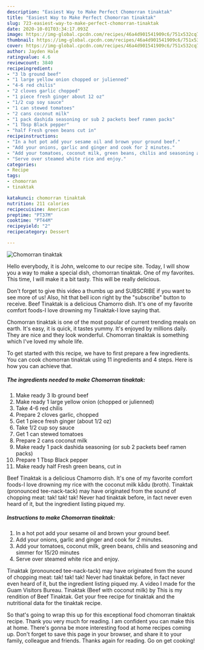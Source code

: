 ```yaml
---
description: "Easiest Way to Make Perfect Chomorran tinaktak"
title: "Easiest Way to Make Perfect Chomorran tinaktak"
slug: 723-easiest-way-to-make-perfect-chomorran-tinaktak
date: 2020-10-01T03:34:17.093Z
image: https://img-global.cpcdn.com/recipes/46a4d901541909c6/751x532cq70/chomorran-tinaktak-recipe-main-photo.jpg
thumbnail: https://img-global.cpcdn.com/recipes/46a4d901541909c6/751x532cq70/chomorran-tinaktak-recipe-main-photo.jpg
cover: https://img-global.cpcdn.com/recipes/46a4d901541909c6/751x532cq70/chomorran-tinaktak-recipe-main-photo.jpg
author: Jayden Hale
ratingvalue: 4.6
reviewcount: 3840
recipeingredient:
- "3 lb ground beef"
- "1 large yellow onion chopped or julienned"
- "4-6 red chilis"
- "2 cloves garlic chopped"
- "1 piece fresh ginger about 12 oz"
- "1/2 cup soy sauce"
- "1 can stewed tomatoes"
- "2 cans coconut milk"
- "1 pack dashida seasoning or sub 2 packets beef ramen packs"
- "1 Tbsp Black pepper"
- "half Fresh green beans cut in"
recipeinstructions:
- "In a hot pot add your sesame oil and brown your ground beef."
- "Add your onions, garlic and ginger and cook for 2 minutes."
- "Add your tomatoes, coconut milk, green beans, chilis and seasoning and simmer for 15/20 minutes"
- "Serve over steamed white rice and enjoy."
categories:
- Recipe
tags:
- chomorran
- tinaktak

katakunci: chomorran tinaktak 
nutrition: 211 calories
recipecuisine: American
preptime: "PT37M"
cooktime: "PT44M"
recipeyield: "2"
recipecategory: Dessert

---
```



![Chomorran tinaktak](https://img-global.cpcdn.com/recipes/46a4d901541909c6/751x532cq70/chomorran-tinaktak-recipe-main-photo.jpg)

Hello everybody, it is John, welcome to our recipe site. Today, I will show you a way to make a special dish, chomorran tinaktak. One of my favorites. This time, I will make it a bit tasty. This will be really delicious.

Don&#39;t forget to give this video a thumbs up and SUBSCRIBE if you want to see more of us! Also, hit that bell icon right by the &#34;subscribe&#34; button to receive. Beef Tinaktak is a delicious Chamorro dish. It&#39;s one of my favorite comfort foods-I love drowning my Tinaktak-I love saying that.

Chomorran tinaktak is one of the most popular of current trending meals on earth. It's easy, it is quick, it tastes yummy. It's enjoyed by millions daily. They are nice and they look wonderful. Chomorran tinaktak is something which I've loved my whole life.


To get started with this recipe, we have to first prepare a few ingredients. You can cook chomorran tinaktak using 11 ingredients and 4 steps. Here is how you can achieve that.

<!--inarticleads1-->

##### The ingredients needed to make Chomorran tinaktak:

1. Make ready 3 lb ground beef
1. Make ready 1 large yellow onion (chopped or julienned)
1. Take 4-6 red chilis
1. Prepare 2 cloves garlic, chopped
1. Get 1 piece fresh ginger (about 1/2 oz)
1. Take 1/2 cup soy sauce
1. Get 1 can stewed tomatoes
1. Prepare 2 cans coconut milk
1. Make ready 1 pack dashida seasoning (or sub 2 packets beef ramen packs)
1. Prepare 1 Tbsp Black pepper
1. Make ready half Fresh green beans, cut in


Beef Tinaktak is a delicious Chamorro dish. It&#39;s one of my favorite comfort foods-I love drowning my rice with the coconut milk kådu (broth). Tinaktak (pronounced tee-nack-tack) may have originated from the sound of chopping meat: tak! tak! tak! Never had tinaktak before, in fact never even heard of it, but the ingredient listing piqued my. 

<!--inarticleads2-->

##### Instructions to make Chomorran tinaktak:

1. In a hot pot add your sesame oil and brown your ground beef.
1. Add your onions, garlic and ginger and cook for 2 minutes.
1. Add your tomatoes, coconut milk, green beans, chilis and seasoning and simmer for 15/20 minutes
1. Serve over steamed white rice and enjoy.


Tinaktak (pronounced tee-nack-tack) may have originated from the sound of chopping meat: tak! tak! tak! Never had tinaktak before, in fact never even heard of it, but the ingredient listing piqued my. A video I made for the Guam Visitors Bureau. Tinaktak (Beef with coconut milk) by This is my rendition of Beef Tinaktak. Get your free recipe for tinaktak and the nutritional data for the tinaktak recipe. 

So that's going to wrap this up for this exceptional food chomorran tinaktak recipe. Thank you very much for reading. I am confident you can make this at home. There's gonna be more interesting food at home recipes coming up. Don't forget to save this page in your browser, and share it to your family, colleague and friends. Thanks again for reading. Go on get cooking!
